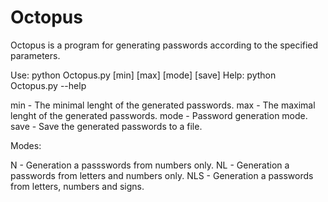 # Octopus
Octopus is a program for generating passwords according to the specified parameters.

Use: python Octopus.py [min] [max] [mode] [save]
Help: python Octopus.py --help

min - The minimal lenght of the generated passwords.
max - The maximal lenght of the generated passwords.
mode - Password generation mode.
save - Save the generated passwords to a file.

Modes:

N - Generation a passswords from numbers only.
NL - Generation a passwords from letters and numbers only.
NLS - Generation a passwords from letters, numbers and signs.
